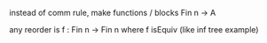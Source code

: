 instead of comm rule, make functions / blocks
Fin n -> A

any reorder is f : Fin n -> Fin n where f isEquiv (like inf tree example)
